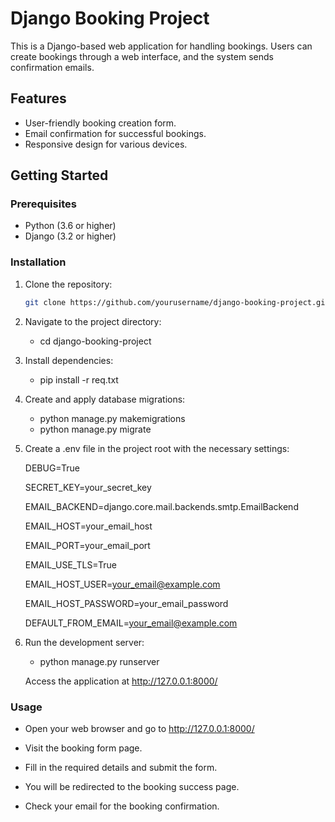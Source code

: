 # Django Booking Project

This is a Django-based web application for handling bookings. Users can create bookings through a web interface, and the system sends confirmation emails.

## Features

- User-friendly booking creation form.
- Email confirmation for successful bookings.
- Responsive design for various devices.

## Getting Started

### Prerequisites

- Python (3.6 or higher)
- Django (3.2 or higher)

### Installation

1. Clone the repository:

   ```bash
   git clone https://github.com/yourusername/django-booking-project.git
   
2. Navigate to the project directory:

   - cd django-booking-project

3. Install dependencies:

   - pip install -r req.txt

5. Create and apply database migrations:

   - python manage.py makemigrations
   - python manage.py migrate

6. Create a .env file in the project root with the necessary settings:

   DEBUG=True
   
   SECRET_KEY=your_secret_key
   
   EMAIL_BACKEND=django.core.mail.backends.smtp.EmailBackend
   
   EMAIL_HOST=your_email_host
   
   EMAIL_PORT=your_email_port
   
   EMAIL_USE_TLS=True
   
   EMAIL_HOST_USER=your_email@example.com
   
   EMAIL_HOST_PASSWORD=your_email_password

   DEFAULT_FROM_EMAIL=your_email@example.com

7. Run the development server:

   - python manage.py runserver

   Access the application at http://127.0.0.1:8000/

### Usage
   
   - Open your web browser and go to http://127.0.0.1:8000/

   - Visit the booking form page.

   - Fill in the required details and submit the form.

   - You will be redirected to the booking success page.

   - Check your email for the booking confirmation.
